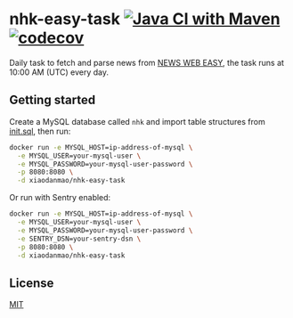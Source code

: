 # nhk-easy-task [![Java CI with Maven](https://github.com/nhk-news-web-easy/nhk-easy-task/actions/workflows/build.yml/badge.svg?branch=main)](https://github.com/nhk-news-web-easy/nhk-easy-task/actions/workflows/build.yml) [![codecov](https://codecov.io/gh/nhk-news-web-easy/nhk-easy-task/branch/main/graph/badge.svg?token=T5951LVNJG)](https://codecov.io/gh/nhk-news-web-easy/nhk-easy-task)

Daily task to fetch and parse news from [NEWS WEB EASY](https://www3.nhk.or.jp/news/easy/), the task runs at 10:00 AM (UTC) every day.

## Getting started
Create a MySQL database called `nhk` and import table structures from [init.sql](https://github.com/nhk-news-web-easy/nhk-easy-entity/blob/main/db/init.sql), then run:

```sh
docker run -e MYSQL_HOST=ip-address-of-mysql \
  -e MYSQL_USER=your-mysql-user \
  -e MYSQL_PASSWORD=your-mysql-user-password \
  -p 8080:8080 \
  -d xiaodanmao/nhk-easy-task
```

Or run with Sentry enabled:

```sh
docker run -e MYSQL_HOST=ip-address-of-mysql \
  -e MYSQL_USER=your-mysql-user \
  -e MYSQL_PASSWORD=your-mysql-user-password \
  -e SENTRY_DSN=your-sentry-dsn \
  -p 8080:8080 \
  -d xiaodanmao/nhk-easy-task
```

## License
[MIT](LICENSE)
